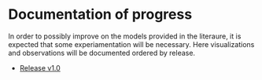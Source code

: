 # Documentation of progress
In order to possibly improve on the models provided in the literaure, it is expected that some experiamentation will be necessary. 
Here visualizations and observations will be documented ordered by release.

- [Release v1.0](https://vschormann.github.io/MA_ML_assisted_SUPG/docs/v1.0.md)